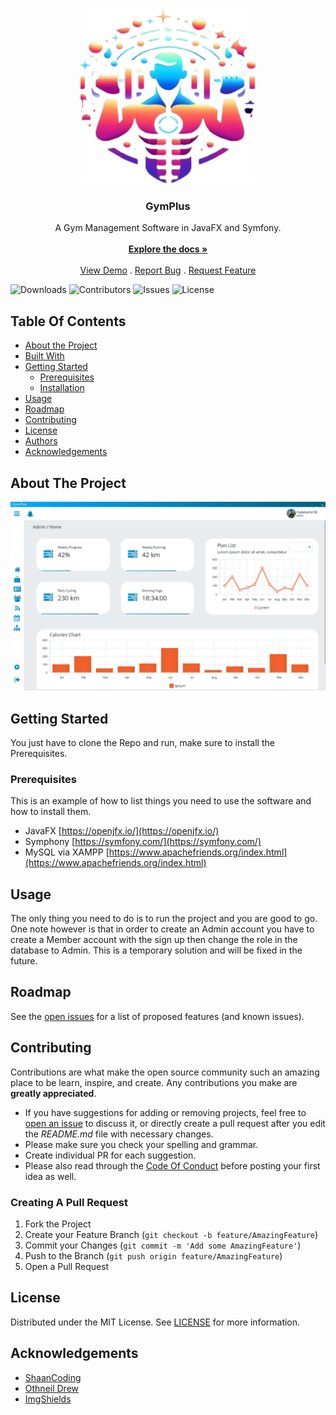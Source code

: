 <br/>
<p align="center">
  <a href="https://github.com/Jev1337/GymPlus">
    <img src="src/main/resources/assets/images/GymplusLogo.png" alt="Logo" width="280" height="280">
  </a>

  <h3 align="center">GymPlus</h3>

  <p align="center">
    A Gym Management Software in JavaFX and Symfony.
    <br/>
    <br/>
    <a href="https://github.com/Jev1337/GymPlus"><strong>Explore the docs »</strong></a>
    <br/>
    <br/>
    <a href="https://github.com/Jev1337/GymPlus">View Demo</a>
    .
    <a href="https://github.com/Jev1337/GymPlus/issues">Report Bug</a>
    .
    <a href="https://github.com/Jev1337/GymPlus/issues">Request Feature</a>
  </p>
</p>

![Downloads](https://img.shields.io/github/downloads/Jev1337/GymPlus/total) ![Contributors](https://img.shields.io/github/contributors/Jev1337/GymPlus?color=dark-green) ![Issues](https://img.shields.io/github/issues/Jev1337/GymPlus) ![License](https://img.shields.io/github/license/Jev1337/GymPlus) 

## Table Of Contents

* [About the Project](#about-the-project)
* [Built With](#built-with)
* [Getting Started](#getting-started)
  * [Prerequisites](#prerequisites)
  * [Installation](#installation)
* [Usage](#usage)
* [Roadmap](#roadmap)
* [Contributing](#contributing)
* [License](#license)
* [Authors](#authors)
* [Acknowledgements](#acknowledgements)

## About The Project

![Screen Shot]( src/main/resources/assets/images/gymplus.png)


## Getting Started

You just have to clone the Repo and run, make sure to install the Prerequisites.

### Prerequisites

This is an example of how to list things you need to use the software and how to install them.
* JavaFX [https://openjfx.io/](https://openjfx.io/)
* Symphony [https://symfony.com/](https://symfony.com/)
* MySQL via XAMPP [https://www.apachefriends.org/index.html](https://www.apachefriends.org/index.html)

## Usage

The only thing you need to do is to run the project and you are good to go. One note however is that in order to create an Admin account you have to create a Member account with the sign up
then change the role in the database to Admin. This is a temporary solution and will be fixed in the future.

## Roadmap

See the [open issues](https://github.com/Jev1337/GymPlus/issues) for a list of proposed features (and known issues).

## Contributing

Contributions are what make the open source community such an amazing place to be learn, inspire, and create. Any contributions you make are **greatly appreciated**.
* If you have suggestions for adding or removing projects, feel free to [open an issue](https://github.com/Jev1337/GymPlus/issues/new) to discuss it, or directly create a pull request after you edit the *README.md* file with necessary changes.
* Please make sure you check your spelling and grammar.
* Create individual PR for each suggestion.
* Please also read through the [Code Of Conduct](https://github.com/Jev1337/GymPlus/blob/main/CODE_OF_CONDUCT.md) before posting your first idea as well.

### Creating A Pull Request

1. Fork the Project
2. Create your Feature Branch (`git checkout -b feature/AmazingFeature`)
3. Commit your Changes (`git commit -m 'Add some AmazingFeature'`)
4. Push to the Branch (`git push origin feature/AmazingFeature`)
5. Open a Pull Request

## License

Distributed under the MIT License. See [LICENSE](https://github.com/Jev1337/GymPlus/blob/main/LICENSE.md) for more information.


## Acknowledgements

* [ShaanCoding](https://github.com/ShaanCoding/)
* [Othneil Drew](https://github.com/othneildrew/Best-README-Template)
* [ImgShields](https://shields.io/)

